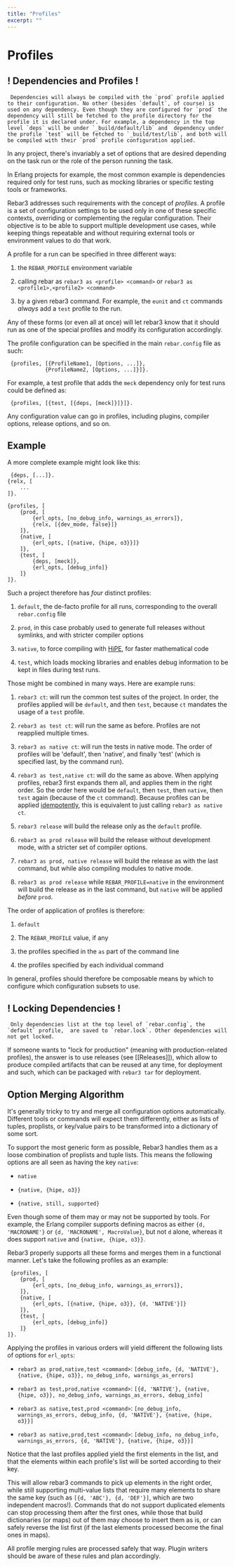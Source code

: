 ```yaml
---
title: "Profiles"
excerpt: ""
---
```

#  Profiles


## ! Dependencies and Profiles !

	 Dependencies will always be compiled with the `prod` profile applied to their configuration. No other (besides `default`, of course) is used on any dependency. Even though they are configured for `prod` the dependency will still be fetched to the profile directory for the profile it is declared under. For example, a dependency in the top level `deps` will be under `_build/default/lib` and  dependency under the profile `test` will be fetched to `_build/test/lib`, and both will be compiled with their `prod` profile configuration applied. 

In any project, there's invariably a set of options that are desired depending on the task run or the role of the person running the task.

In Erlang projects for example, the most common example is dependencies required only for test runs, such as mocking libraries or specific testing tools or frameworks.



Rebar3 addresses such requirements with the concept of *profiles*. A profile is a set of configuration settings to be used only in one of these specific contexts, overriding or complementing the regular configuration. Their objective is to be able to support multiple development use cases, while keeping things repeatable and without requiring external tools or environment values to do that work.



A profile for a run can be specified in three different ways:



1. the `REBAR_PROFILE` environment variable

2. calling rebar as `rebar3 as <profile> <command>` or `rebar3 as <profile1>,<profile2> <command>`

3. by a given rebar3 command. For example, the `eunit` and `ct` commands *always* add a `test` profile to the run.



Any of these forms (or even all at once) will let rebar3 know that it should run as one of the special profiles and modify its configuration accordingly.



The profile configuration can be specified in the main `rebar.config` file as such:

	 {profiles, [{ProfileName1, [Options, ...]},
	            {ProfileName2, [Options, ...]}]}. 
For example, a test profile that adds the `meck` dependency only for test runs could be defined as:

	 {profiles, [{test, [{deps, [meck]}]}]}. 
Any configuration value can go in profiles, including plugins, compiler options, release options, and so on.

## Example

A more complete example might look like this:

	 {deps, [...]}.
	{relx, [
	    ...
	]}.
	
	{profiles, [
	    {prod, [
	        {erl_opts, [no_debug_info, warnings_as_errors]},
	        {relx, [{dev_mode, false}]}
	    ]},
	    {native, [
	        {erl_opts, [{native, {hipe, o3}}]}
	    ]},
	    {test, [
	        {deps, [meck]},
	        {erl_opts, [debug_info]}
	    ]}
	]}. 
Such a project therefore has *four* distinct profiles:



1. `default`, the de-facto profile for all runs, corresponding to the overall `rebar.config` file

2. `prod`, in this case probably used to generate full releases without symlinks, and with stricter compiler options

3. `native`, to force compiling with [HiPE](http://www.erlang.org/doc/man/HiPE_app.html), for faster mathematical code

4. `test`, which loads mocking libraries and enables debug information to be kept in files during test runs.



Those might be combined in many ways. Here are example runs:



1. `rebar3 ct`: will run the common test suites of the project. In order, the profiles applied will be `default`, and then `test`, because `ct` mandates the usage of a `test` profile.

2. `rebar3 as test ct`: will run the same as before. Profiles are not reapplied multiple times.

3. `rebar3 as native ct`: will run the tests in native mode. The order of profiles will be 'default', then 'native', and finally 'test' (which is specified last, by the command run).

4. `rebar3 as test,native ct`: will do the same as above. When applying profiles, rebar3 first expands them all, and applies them in the right order. So the order here would be `default`, then `test`, then `native`, then `test` again (because of the `ct` command). Because profiles can be applied [idempotently](https://en.wikipedia.org/wiki/Idempotence), this is equivalent to just calling `rebar3 as native ct`.

5. `rebar3 release` will build the release only as the `default` profile.

6. `rebar3 as prod release` will build the release without development mode, with a stricter set of compiler options.

7. `rebar3 as prod, native release` will build the release as with the last command, but while also compiling modules to native mode.

8. `rebar3 as prod release` while `REBAR_PROFILE=native` in the environment will build the release as in the last command, but `native` will be applied *before* `prod`.



The order of application of profiles is therefore:



1. `default`

2. The `REBAR_PROFILE` value, if any

3. the profiles specified in the `as` part of the command line

4. the profiles specified by each individual command



In general, profiles should therefore be composable means by which to configure which configuration subsets to use.

## ! Locking Dependencies !

	 Only dependencies list at the top level of `rebar.config`, the `default` profile,  are saved to `rebar.lock`. Other dependencies will not get locked.

If someone wants to "lock for production" (meaning with production-related profiles), the answer is to use releases (see [[Releases]]), which allow to produce compiled artifacts that can be reused at any time, for deployment and such, which can be packaged with `rebar3 tar` for deployment. 



## Option Merging Algorithm

It's generally tricky to try and merge all configuration options automatically. Different tools or commands will expect them differently, either as lists of tuples, proplists, or key/value pairs to be transformed into a dictionary of some sort.



To support the most generic form as possible, Rebar3 handles them as a loose combination of proplists and tuple lists. This means the following options are all seen as having the key `native`:



- `native`

- `{native, {hipe, o3}}`

- `{native, still, supported}`



Even though some of them may or may not be supported by tools. For example, the Erlang compiler supports defining macros as either `{d, 'MACRONAME'}` or `{d, 'MACRONAME', MacroValue}`, but not `d` alone, whereas it does support `native` and `{native, {hipe, o3}}`.



Rebar3 properly supports all these forms and merges them in a functional manner. Let's take the following profiles as an example:

	 {profiles, [
	    {prod, [
	        {erl_opts, [no_debug_info, warnings_as_errors]},
	    ]},
	    {native, [
	        {erl_opts, [{native, {hipe, o3}}, {d, 'NATIVE'}]}
	    ]},
	    {test, [
	        {erl_opts, [debug_info]}
	    ]}
	]}. 
Applying the profiles in various orders will yield different the following lists of options for `erl_opts`:



- `rebar3 as prod,native,test <command>`: `[debug_info, {d, 'NATIVE'}, {native, {hipe, o3}}, no_debug_info, warnings_as_errors]`

- `rebar3 as test,prod,native <command>`: `[{d, 'NATIVE'}, {native, {hipe, o3}}, no_debug_info, warnings_as_errors, debug_info]`

- `rebar3 as native,test,prod <command>`: `[no_debug_info, warnings_as_errors, debug_info, {d, 'NATIVE'}, {native, {hipe, o3}}]`

- `rebar3 as native,prod,test <command>`: `[debug_info, no_debug_info, warnings_as_errors, {d, 'NATIVE'}, {native, {hipe, o3}}]`



Notice that the last profiles applied yield the first elements in the list, and that the elements within each profile's list will be sorted according to their key.



This will allow rebar3 commands to pick up elements in the right order, while still supporting multi-value lists that require many elements to share the same key (such as `[{d, 'ABC'}, {d, 'DEF'}]`, which are two independent macros!). Commands that do not support duplicated elements can stop processing them after the first ones, while those that build dictionaries (or maps) out of them may choose to insert them as is, or can safely reverse the list first (if the last elements processed become the final ones in maps).



All profile merging rules are processed safely that way. Plugin writers should be aware of these rules and plan accordingly.
